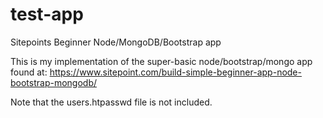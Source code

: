 # test-app
Sitepoints Beginner Node/MongoDB/Bootstrap app

This is my implementation of the super-basic node/bootstrap/mongo app found at:
https://www.sitepoint.com/build-simple-beginner-app-node-bootstrap-mongodb/

Note that the users.htpasswd file is not included.
